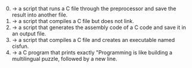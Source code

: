 0. -> a script that runs a C file through the preprocessor and save the result into another file.
1. ->  a script that compiles a C file but does not link.
2. ->  a script that generates the assembly code of a C code and save it in an output file.
3. ->  a script that compiles a C file and creates an executable named cisfun.
4. -> a C program that prints exactly "Programming is like building a multilingual puzzle, followed by a new line.
